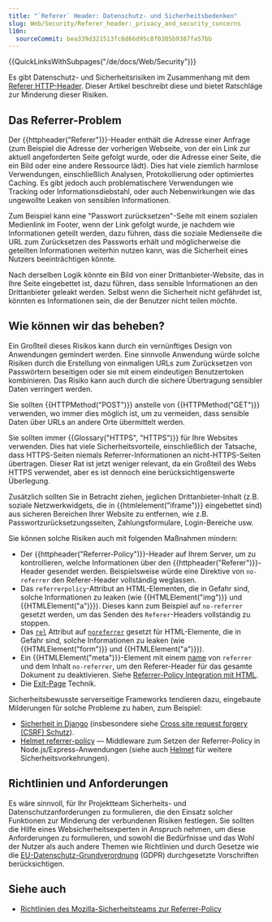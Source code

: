 ```yaml
---
title: "`Referer` Header: Datenschutz- und Sicherheitsbedenken"
slug: Web/Security/Referer_header:_privacy_and_security_concerns
l10n:
  sourceCommit: bea339d321513fc6d66d95c8f0305b9387fa57bb
---
```


{{QuickLinksWithSubpages("/de/docs/Web/Security")}}

Es gibt Datenschutz- und Sicherheitsrisiken im Zusammenhang mit dem [Referer HTTP-Header](/de/docs/Web/HTTP/Headers/Referer). Dieser Artikel beschreibt diese und bietet Ratschläge zur Minderung dieser Risiken.

## Das Referrer-Problem

Der {{httpheader("Referer")}}-Header enthält die Adresse einer Anfrage (zum Beispiel die Adresse der vorherigen Webseite, von der ein Link zur aktuell angeforderten Seite gefolgt wurde, oder die Adresse einer Seite, die ein Bild oder eine andere Ressource lädt). Dies hat viele ziemlich harmlose Verwendungen, einschließlich Analysen, Protokollierung oder optimiertes Caching. Es gibt jedoch auch problematischere Verwendungen wie Tracking oder Informationsdiebstahl, oder auch Nebenwirkungen wie das ungewollte Leaken von sensiblen Informationen.

Zum Beispiel kann eine "Passwort zurücksetzen"-Seite mit einem sozialen Medienlink im Footer, wenn der Link gefolgt wurde, je nachdem wie Informationen geteilt werden, dazu führen, dass die soziale Medienseite die URL zum Zurücksetzen des Passworts erhält und möglicherweise die geteilten Informationen weiterhin nutzen kann, was die Sicherheit eines Nutzers beeinträchtigen könnte.

Nach derselben Logik könnte ein Bild von einer Drittanbieter-Website, das in Ihre Seite eingebettet ist, dazu führen, dass sensible Informationen an den Drittanbieter geleakt werden. Selbst wenn die Sicherheit nicht gefährdet ist, könnten es Informationen sein, die der Benutzer nicht teilen möchte.

## Wie können wir das beheben?

Ein Großteil dieses Risikos kann durch ein vernünftiges Design von Anwendungen gemindert werden. Eine sinnvolle Anwendung würde solche Risiken durch die Erstellung von einmaligen URLs zum Zurücksetzen von Passwörtern beseitigen oder sie mit einem eindeutigen Benutzertoken kombinieren. Das Risiko kann auch durch die sichere Übertragung sensibler Daten verringert werden.

Sie sollten {{HTTPMethod("POST")}} anstelle von {{HTTPMethod("GET")}} verwenden, wo immer dies möglich ist, um zu vermeiden, dass sensible Daten über URLs an andere Orte übermittelt werden.

Sie sollten immer {{Glossary("HTTPS", "HTTPS")}} für Ihre Websites verwenden. Dies hat viele Sicherheitsvorteile, einschließlich der Tatsache, dass HTTPS-Seiten niemals Referrer-Informationen an nicht-HTTPS-Seiten übertragen. Dieser Rat ist jetzt weniger relevant, da ein Großteil des Webs HTTPS verwendet, aber es ist dennoch eine berücksichtigenswerte Überlegung.

Zusätzlich sollten Sie in Betracht ziehen, jeglichen Drittanbieter-Inhalt (z.B. soziale Netzwerkwidgets, die in {{htmlelement("iframe")}} eingebettet sind) aus sicheren Bereichen Ihrer Website zu entfernen, wie z.B. Passwortzurücksetzungsseiten, Zahlungsformulare, Login-Bereiche usw.

Sie können solche Risiken auch mit folgenden Maßnahmen mindern:

- Der {{httpheader("Referrer-Policy")}}-Header auf Ihrem Server, um zu kontrollieren, welche Informationen über den {{httpheader("Referer")}}-Header gesendet werden. Beispielsweise würde eine Direktive von `no-referrer` den Referer-Header vollständig weglassen.
- Das `referrerpolicy`-Attribut an HTML-Elementen, die in Gefahr sind, solche Informationen zu leaken (wie {{HTMLElement("img")}} und {{HTMLElement("a")}}). Dieses kann zum Beispiel auf `no-referrer` gesetzt werden, um das Senden des `Referer`-Headers vollständig zu stoppen.
- Das [`rel`](/de/docs/Web/HTML/Attributes/rel) Attribut auf [`noreferrer`](/de/docs/Web/HTML/Attributes/rel/noreferrer) gesetzt für HTML-Elemente, die in Gefahr sind, solche Informationen zu leaken (wie {{HTMLElement("form")}} und {{HTMLElement("a")}}).
- Ein {{HTMLElement("meta")}}-Element mit einem [name](/de/docs/Web/HTML/Element/meta#name) von `referrer` und dem Inhalt `no-referrer`, um den Referer-Header für das gesamte Dokument zu deaktivieren. Siehe [Referrer-Policy Integration mit HTML](/de/docs/Web/HTTP/Headers/Referrer-Policy#integration_with_html).
- Die [Exit-Page](https://geekthis.net/post/hide-http-referer-headers/#exit-page-redirect) Technik.

Sicherheitsbewusste serverseitige Frameworks tendieren dazu, eingebaute Milderungen für solche Probleme zu haben, zum Beispiel:

- [Sicherheit in Django](https://docs.djangoproject.com/en/stable/topics/security/) (insbesondere siehe [Cross site request forgery (CSRF) Schutz](https://docs.djangoproject.com/en/stable/topics/security/#cross-site-request-forgery-csrf-protection)).
- [Helmet referrer-policy](https://github.com/helmetjs/helmet/tree/main/middlewares/referrer-policy) — Middleware zum Setzen der Referrer-Policy in Node.js/Express-Anwendungen (siehe auch [Helmet](https://github.com/helmetjs) für weitere Sicherheitsvorkehrungen).

## Richtlinien und Anforderungen

Es wäre sinnvoll, für Ihr Projektteam Sicherheits- und Datenschutzanforderungen zu formulieren, die den Einsatz solcher Funktionen zur Minderung der verbundenen Risiken festlegen. Sie sollten die Hilfe eines Websicherheitsexperten in Anspruch nehmen, um diese Anforderungen zu formulieren, und sowohl die Bedürfnisse und das Wohl der Nutzer als auch andere Themen wie Richtlinien und durch Gesetze wie die [EU-Datenschutz-Grundverordnung](https://gdpr.eu/) (GDPR) durchgesetzte Vorschriften berücksichtigen.

## Siehe auch

- [Richtlinien des Mozilla-Sicherheitsteams zur Referrer-Policy](https://infosec.mozilla.org/guidelines/web_security.html#referrer-policy)
